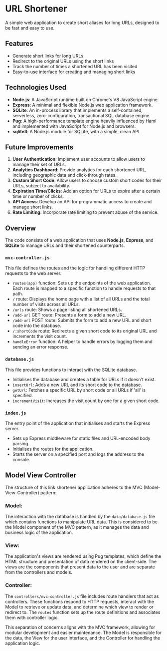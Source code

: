 # URL Shortener

A simple web application to create short aliases for long URLs, designed to be fast and easy to use.

## Features

- Generate short links for long URLs
- Redirect to the original URLs using the short links
- Track the number of times a shortened URL has been visited
- Easy-to-use interface for creating and managing short links

## Technologies Used

- **Node.js**: A JavaScript runtime built on Chrome's V8 JavaScript engine.
- **Express**: A minimal and flexible Node.js web application framework.
- **SQLite**: An in-process library that implements a self-contained, serverless, zero-configuration, transactional SQL database engine.
- **Pug**: A high-performance template engine heavily influenced by Haml and implemented with JavaScript for Node.js and browsers.
- **sqlite3**: A Node.js module for SQLite, with a simple, clean API.

## Future Improvements

1. **User Authentication**: Implement user accounts to allow users to manage their set of URLs.
2. **Analytics Dashboard**: Provide analytics for each shortened URL, including geographic data and click-through rates.
3. **Custom Short Code**: Allow users to choose custom short codes for their URLs, subject to availability.
4. **Expiration Time/Clicks**: Add an option for URLs to expire after a certain time or number of clicks.
5. **API Access**: Develop an API for programmatic access to create and manage short links.
6. **Rate Limiting**: Incorporate rate limiting to prevent abuse of the service.

## Overview
The code consists of a web application that uses **Node.js**, **Express**, and **SQLite** to manage URLs and their shortened counterparts. 

### `mvc-controller.js`
This file defines the routes and the logic for handling different HTTP requests to the web server.

- `routes(app)` function: Sets up the endpoints of the web application. Each route is mapped to a specific function to handle requests to that path.
- `/` route: Displays the home page with a list of all URLs and the total number of visits across all URLs.
- `/urls` route: Shows a page listing all shortened URLs.
- `/add-url` GET route: Presents a form to add a new URL.
- `/add-url` POST route: Submits the form to add a new URL and short code into the database.
- `/:shortCode` route: Redirects a given short code to its original URL and increments the visit count.
- `handleError` function: A helper to handle errors by logging them and sending an error response.

### `database.js`
This file provides functions to interact with the SQLite database.

- Initialises the database and creates a table for URLs if it doesn't exist.
- `insertUrl`: Adds a new URL and its short code to the database.
- `getUrl`: Fetches a specific URL by short code or all URLs if 'all' is specified.
- `incrementVisit`: Increases the visit count by one for a given short code.

### `index.js`
The entry point of the application that initialises and starts the Express server.

- Sets up Express middleware for static files and URL-encoded body parsing.
- Initialises the routes for the application.
- Starts the server on a specified port and logs the address to the console.

## Model View Controller

The structure of this link shortener application adheres to the MVC (Model-View-Controller) pattern:

### Model:
The interaction with the database is handled by the `data/database.js` file which contains functions to manipulate URL data. This is considered to be the Model component of the MVC pattern, as it manages the data and business logic of the application.

### View:
The application's views are rendered using Pug templates, which define the HTML structure and presentation of data rendered on the client-side. The views are the components that present data to the user and are separate from the controllers and models.

### Controller:
The `controllers/mvc-controller.js` file includes route handlers that act as controllers. These functions respond to HTTP requests, interact with the Model to retrieve or update data, and determine which view to render or redirect to. The `routes` function sets up the route definitions and associates them with controller logic.

This separation of concerns aligns with the MVC framework, allowing for modular development and easier maintenance. The Model is responsible for the data, the View for the user interface, and the Controller for handling the application logic.


